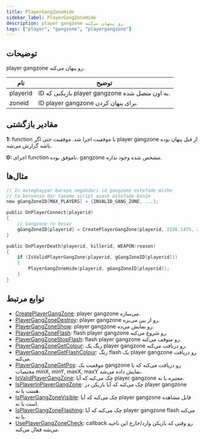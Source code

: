 ```yaml
---
title: PlayerGangZoneHide
sidebar_label: PlayerGangZoneHide
description: player gangzone رو پنهان می‌کنه
tags: ["player", "gangzone", "playergangzone"]
---
```


<VersionWarn version='omp v1.1.0.2612' />

## توضیحات

player gangzone رو پنهان می‌کنه.

| نام        | توضیح                                                      |
| ----------- | ---------------------------------------------------------------- |
| playerid    | ID بازیکنی که player gangzone به اون متصل شده.           |
| zoneid      | ID player gangzone برای پنهان کردن.                          |

## مقادیر بازگشتی

**1:** function با موفقیت اجرا شد. موفقیت حتی اگر player gangzone از قبل پنهان بوده باشه گزارش می‌شه.

**0:** اجرای function ناموفق بوده. gangzone مشخص شده وجود نداره.

## مثال‌ها

```c
// In moteghayyar baraye negahdari id gangzone estefade mishe
// ta betoonim dar tamame script azash estefade konim
new gGangZoneID[MAX_PLAYERS] = {INVALID_GANG_ZONE, ...};

public OnPlayerConnect(playerid)
{
    // Gangzone ro besaz
    gGangZoneID[playerid] = CreatePlayerGangZone(playerid, 2236.1475, 2424.7266, 2319.1636, 2502.4348);
}

public OnPlayerDeath(playerid, killerid, WEAPON:reason)
{
    if (IsValidPlayerGangZone(playerid, gGangZoneID[playerid]))
    {
        PlayerGangZoneHide(playerid, gGangZoneID[playerid]);
    }
}
```

## توابع مرتبط

- [CreatePlayerGangZone](CreatePlayerGangZone): player gangzone می‌سازه.
- [PlayerGangZoneDestroy](PlayerGangZoneDestroy): player gangzone رو از بین می‌بره.
- [PlayerGangZoneShow](PlayerGangZoneShow): player gangzone رو نمایش می‌ده.
- [PlayerGangZoneFlash](PlayerGangZoneFlash): flash player gangzone رو شروع می‌کنه.
- [PlayerGangZoneStopFlash](PlayerGangZoneStopFlash): flash player gangzone رو متوقف می‌کنه.
- [PlayerGangZoneGetColour](PlayerGangZoneGetColour): رنگ یک player gangzone رو دریافت می‌کنه.
- [PlayerGangZoneGetFlashColour](PlayerGangZoneGetFlashColour): رنگ flash یک player gangzone رو دریافت می‌کنه.
- [PlayerGangZoneGetPos](PlayerGangZoneGetPos): موقعیت یک gangzone رو دریافت می‌کنه که با مختصات minX, minY, maxX, maxY نمایش داده می‌شه.
- [IsValidPlayerGangZone](IsValidPlayerGangZone): چک می‌کنه که آیا player gangzone معتبره یا نه.
- [IsPlayerInPlayerGangZone](IsPlayerInPlayerGangZone): چک می‌کنه که آیا بازیکن در player gangzone هست یا نه.
- [IsPlayerGangZoneVisible](IsPlayerGangZoneVisible): چک می‌کنه که آیا player gangzone قابل مشاهده است یا نه.
- [IsPlayerGangZoneFlashing](IsPlayerGangZoneFlashing): چک می‌کنه که آیا player gangzone flash می‌کنه یا نه.
- [UsePlayerGangZoneCheck](UsePlayerGangZoneCheck): callback رو وقتی که بازیکن وارد/خارج این ناحیه می‌شه فعال می‌کنه.